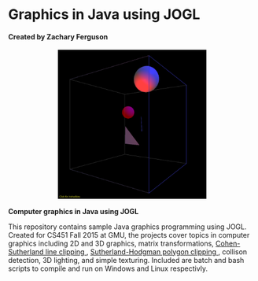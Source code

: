 # Graphics in Java using JOGL
#### Created by Zachary Ferguson

<center><img src = "screenshots/cropped/HW5_zfergus2.png" width="60%"></center>

**Computer graphics in Java using JOGL**

This repository contains sample Java graphics programming using JOGL. Created
for CS451 Fall 2015 at GMU, the projects cover topics in computer graphics
including 2D and 3D graphics, matrix transformations,
<a href="https://en.wikipedia.org/wiki/Cohen%E2%80%93Sutherland_algorithm"
target="_blank" title="Cohen-Sutherland line clipping">
Cohen-Sutherland line clipping
</a>,
<a href="https://en.wikipedia.org/wiki/Sutherland%E2%80%93Hodgman_algorithm"
target="_blank" title="Sutherland-Hodgman polygon clipping">
Sutherland-Hodgman polygon clipping
</a>, collison detection, 3D lighting, and simple texturing. Included are
batch and bash scripts to compile and run on Windows and Linux respectivly.


